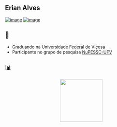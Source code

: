 ## Erian Alves



[![image](https://img.shields.io/badge/LinkedIn-0077B5?style=for-the-badge&logo=linkedin&logoColor=white)](https://www.linkedin.com/in/erian-alves/)
[![image](https://img.shields.io/badge/Gmail-D14836?style=for-the-badge&logo=gmail&logoColor=white)](mailto:erian.alirio@gmail.com)



## 👋

- Graduando na Universidade Federal de Viçosa
- Participante no grupo de pesquisa [NuPESSC-UFV](http://nupessc.caf.ufv.br/)

## :bar_chart:

<p align= "center">
  <img height= "140" src="https://github-readme-stats.vercel.app/api?username=Erian-A&show_icons=true&theme=cobalt&count_private=true&include_all_commits=true" />
</p>

<!--
  <img height= "140" src="https://github-readme-stats.vercel.app/api/top-langs/?username=Erian-A&layout=compact&theme=cobalt" />

**Erian-A/Erian-A** is a ✨ _special_ ✨ repository because its `README.md` (this file) appears on your GitHub profile.

Here are some ideas to get you started:

- 🔭 I’m currently working on ...
- 🌱 I’m currently learning ...
- 👯 I’m looking to collaborate on ...
- 🤔 I’m looking for help with ...
- 💬 Ask me about ...
- 📫 How to reach me: ...
- 😄 Pronouns: ...
- ⚡ Fun fact: ...
-->
